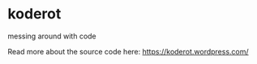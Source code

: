 # koderot
messing around with code

Read more about the source code here:
https://koderot.wordpress.com/
